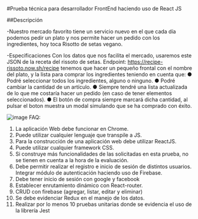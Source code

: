 
#Prueba técnica para desarrollador FrontEnd haciendo uso de React JS

##Descripción

-Nuestro mercado favorito tiene un servicio nuevo en el que cada día podemos pedir un plato y nos permite hacer un pedido con los ingredientes, hoy toca Risotto de setas vegano.

-Especificaciones
Con los datos que nos facilita el mercado, usaremos este JSON de la receta del rissoto de setas.
Endpoint: https://recipe-rissoto.now.sh/recipe
tenemos que hacer un pequeño frontal con el nombre del plato, y la lista para comprar los ingredientes teniendo en cuenta que:
●	Podré seleccionar todos los ingredientes, alguno o ninguno.
●	Podré cambiar la cantidad de un artículo.
●	Siempre tendré una lista actualizada de lo que me costaría hacer un pedido (en caso de tener elementos seleccionados).
●	El botón de compra siempre marcará dicha cantidad, al pulsar el boton muestra un modal simulando que se ha comprado con éxito.

![image](https://user-images.githubusercontent.com/53876827/158373004-190eb6f7-2266-44ef-8928-068da276265c.png)
FAQ:


1.	La aplicación Web debe funcionar en Chrome.
2.	Puede utilizar cualquier lenguaje que transpile a JS.
3.	Para la construcción de una aplicación web debe utilizar ReactJS.
4.	Puede utilizar cualquier framework CSS.
5.	Si construye más funcionalidades de las solicitadas en esta prueba, no se tienen en cuenta a la hora de la evaluación.
6.	Debe permitir realizar el registro e inicio de sesión de distintos usuarios. Integrar módulo de autenticación haciendo uso de Firebase.
7.	Debe tener inicio de sesión con google y facebook
8.	Establecer enrutamiento dinámico con React-router.
9.	CRUD con firebase (agregar, listar, editar y eliminar)
10.	 Se debe evidenciar Redux en el manejo de los datos.
11.	 Realizar por lo menos 10 pruebas unitarias donde se evidencia el uso de  la librería Jest


